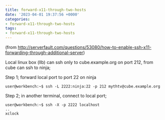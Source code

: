 ```yaml
---
title: forward-x11-through-two-hosts
date: '2023-04-01 19:37:56 +0000'
categories:
- forward-x11-through-two-hosts
tags:
- forward-x11-through-two-hosts
---
```



(from
<http://serverfault.com/questions/53080/how-to-enable-ssh-x11-forwarding-through-additional-server>)

Local linux box (llb) can ssh only to cube.example.org on port 212, from
cube can ssh to ninja;

Step 1; forward local port to port 22 on ninja

    user@workbench:~$ ssh -L 2222:ninja:22 -p 212 mythtv@cube.example.org

Step 2; in another terminal, connect to local port;

    user@workbench:~$ ssh -X -p 2222 localhost
    ..
    xclock
